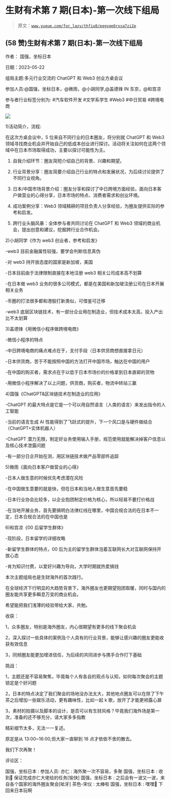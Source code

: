 # 生财有术第 7 期(日本)-第一次线下组局

> 原文：[`www.yuque.com/for_lazy/thfiu8/eqgyqe6rxsa7zi2p`](https://www.yuque.com/for_lazy/thfiu8/eqgyqe6rxsa7zi2p)



## (58 赞)生财有术第 7 期(日本)-第一次线下组局 

作者： 国强，坐标日本 

日期：2023-05-22 

组局主题:多元行业交流的 ChatGPT 和 Web3 创业方桌会议 

参加人员:@国强，坐标日本，@微雨，@小胡同学,@盖德锋 IN 东京，@和宫凉 

参与者行业标签分别为: #汽车软件开发 #文学系学生 #Web3 #中日贸易 #跨境电商 

![](img/88e44c7e8d14dfd04dbe0ca7114f5bd0.png)  

1)活动简介，流程: 

在这次方桌会议中，5 位来自不同行业的日本圈友，将分别就 ChatGPT 和 Web3 领域寻找商业机会并开始自己的低成本创业进行探讨。活动将关注如何在这两个领域中在日本市场取得成功，主要以探讨可能性为主。 

1.  自我介绍环节：圈友简短介绍自己的背景、兴趣和期望。 

2.  行业背景分享：圈友简要介绍自己行业的特点和发展状况，为后续讨论提供了不同行业视角。 

3.  日本/中国市场背景介绍：圈友分享和探讨了中日跨境方面经验，面向日本客户做营业的心得分享，日本市场的特点、消费者需求和创业环境。 

4.  成功案例分享：Web3 领域精耕的项目负责人分享经验，为圈友提供实际的参考和启发。 

5.  跨行业头脑风暴：全体参与者共同讨论在 ChatGPT 和 Web3 领域的商业机会，提出创意和建议，挖掘跨行业合作机会。 

2)小胡同学《作为 web3 创业者，参考和启发》 

-web3 目前金融属性较强，要学会判断信息真伪 

-对 web3 持开放态度的国家是新加坡，美国 

-日本目前由于法律限制直接在本地注册 web3 相关公司成本高不划算 

-在日本做 web3 业务的很多公司模式，都是在美国和新加坡注册公司在日本开展相关业务 

-币圈的打法很多都和港股打新类似，可借鉴可迁移 

-web3 底层区块链技术，有一部分企业用在制造业，但技术成本太高，投入产出比不太划算 

3)盖德锋《用微信小程序做跨境电商》 

-微信小程序的特点 

-中日跨境电商的痛点难点在于，支付手段（日本供货商想直接拿日元） 

-日本供货商，苦于不能按照中国的方法打开中国市场，触达在中国的用户 

-在中国的购买者，需求点在于以低于日本市场价的价格拿到日本直邮的货物 

-用微信小程序解决了以上问题，供货商，购买者，物流中转站三赢 

4)国强《ChatGPT&区块链技术在制造业的应用》 

-ChatGPT 的最大特点是它是一个可以用自然语言（人类的语言）来发出指令的人工智能 

-当前的语言生成 AI 性能得到了飞跃式的提升，下一个风口是与硬件做结合（ChatGPT+实体机器人） 

-ChatGPT 潜力无限，制定好业务使用输入手册，规范使用就能解决掉客户信息以及核心技术泄露问题 

-有一部分日企开始在测，用区块链技术做产品零部件追踪 

5)微雨《面向日本客户做营业的心得》 

-日本人做生意的时候优先考虑潜在风险 

-在中国做生意要的就是快，但在日本和当地人做生意首先要稳 

-日本行业协会比较多，以企业抱团制定价格为核心，所以轻易不要打价格战 

-在当地开展业务，首先要搞明白法律红线在哪里，中国合规合法的在日本不一定，日本合规合法的在中国也是 

6)和宫凉《00 后留学生群体》 

-现阶段，日本留学的详细攻略 

-新留学生群体的特点，00 后为主的留学生群体泡着互联网长大对互联网保持开放心态 

-肯为知识付费，以爱好兴趣为导向，大学时期就热爱搞钱 

本次主题组局也是生财海外的首次践行。 

在全球经济下行明显的大趋势背景下，海外圈友也更期望抱团取暖，同时与国内的圈友能共享更多瞬息万变的商业机会。 

希望能把我们浅薄的经验带给大家，共勉。 

收获： 

1，众多圈友，特别是海外圈友，内心很期望有更多的线下聚会机会 

2，深入探讨一些具体的案例及个人具有的行业背景，能够让感兴趣的圈友更能收获有效信息 

3，同频圈友能更加增进信任，为后续的共同进步与携手合作打下基础 

挑战： 

1，主题还是不容易聚焦，毕竟每个人有各自的观点与认知，如何每次聚会的主题锁定是个好问题 

2，日本的特点决定了我们聚会的场地没办法太大，其他地点圈友可以在除了下午茶之后增加一些娱乐活动，更有趣味性，比如一起 k 歌，放开了才能更袒露心扉 

3，素材的拍摄以及脚本的设计，是否可以有生财风格？毕竟我们海外场是第一次，准备的还不够充分，请大家多多指教 

精彩细节太多，无法一一复述。 

原定是从 13:00~16:00,但大家一直聊到 18 点才依依不舍的散去。 

我们下次再聚！ 

评论区： 

国强，坐标日本 : 参加人员: 亦仁 : 海外聚一次不容易，多聚 国强，坐标日本 : 收到🫡 保证完成亦仁大佬给的任务[愉快] 国强，坐标日本 : 之后会有一波又一波，来自各个国家的海外圈友聚会[呲牙] 茶色-宋仪 : 太棒啦 国强，坐标日本 : 嘿嘿🤗 下回来日本玩啊